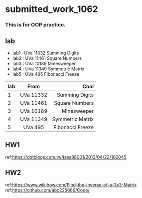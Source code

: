 # submitted_work_1062
### This is for OOP practice.

## lab
- lab1 : UVa 11332 Summing Digits  
- lab2 : UVa 11461 Square Numbers  
- lab3 : UVa 10189 Minesweeper     
- lab4 : UVa 11349 Symmetric Matrix
- lab5 : UVa   495 Fibonacci Freeze

| lab |      From     |       Cool       |
| --- |:-------------:| ----------------:|
|  1  |   UVa 11332   | Summing Digits   |
|  2  |   UVa 11461   | Square Numbers   |
|  3  |   UVa 10189   | Minesweeper      |
|  4  |   UVa 11349   | Symmetric Matrix |
|  5  |   UVa   495   | Fibonacci Freeze |

## HW1
ref:https://dotblogs.com.tw/jses88001/2013/04/22/102045

## HW2
ref:https://www.wikihow.com/Find-the-Inverse-of-a-3x3-Matrix
ref:https://github.com/abc225666/Code/
